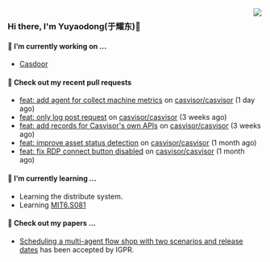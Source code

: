 <img align="right" src="https://github-readme-stats.vercel.app/api?username=leo220yuyaodog&show_icons=true&icon_color=805AD5&text_color=718096&bg_color=ffffff&hide_title=true" />

### Hi there, I'm Yuyaodong(于耀东)👋
#### 🔭 I’m currently working on ...
- [Casdoor](https://github.com/casdoor)

#### 🔨 Check out my recent pull requests

- [feat: add agent for collect machine metrics](https://github.com/casvisor/casvisor/pull/118) on [casvisor/casvisor](https://github.com/casvisor/casvisor) (1 day ago)
- [feat: only log post request](https://github.com/casvisor/casvisor/pull/108) on [casvisor/casvisor](https://github.com/casvisor/casvisor) (3 weeks ago)
- [feat: add records for Casvisor&#39;s own APIs](https://github.com/casvisor/casvisor/pull/107) on [casvisor/casvisor](https://github.com/casvisor/casvisor) (3 weeks ago)
- [feat: improve asset status detection](https://github.com/casvisor/casvisor/pull/105) on [casvisor/casvisor](https://github.com/casvisor/casvisor) (1 month ago)
- [feat: fix RDP connect button disabled](https://github.com/casvisor/casvisor/pull/102) on [casvisor/casvisor](https://github.com/casvisor/casvisor) (1 month ago)

#### 🌱 I’m currently learning ...
- Learning the distribute system.
- Learning [MIT6.S081](https://pdos.csail.mit.edu/6.828/2021/schedule.html)

#### 📜 Check out my papers ...
- [Scheduling a multi-agent flow shop with two scenarios and release dates](https://www.tandfonline.com/doi/full/10.1080/00207543.2023.2188646) has been accepted by IGPR.

